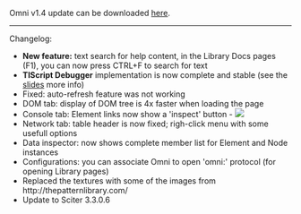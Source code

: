 Omni v1.4 update can be downloaded [here](/Omni).

---

Changelog:

<ul>
	<li><strong class="text-info">New feature:</strong> text search for help content, in the Library Docs pages (F1), you can now press CTRL+F to search for text</li>
	<li><strong class="text-info">TIScript Debugger</strong> implementation is now complete and stable (see the <a href="https://docs.google.com/presentation/d/1o0YBm2lcglMON9DlHJLxPMw67bR5e8Iy52th0m0AYro/edit#slide=id.ge093523e9_2_18">slides</a> more info)</li>
	<li>Fixed: auto-refresh feature was not working</li>
	<li>DOM tab: display of DOM tree is 4x faster when loading the page</li>
	<li>Console tab: Element links now show a 'inspect' button - <img src="/Content/BlogCDN/icon-inspector.png" /></li>
	<li>Network tab: table header is now fixed; righ-click menu with some usefull options</li>
	<li>Data inspector: now shows complete member list for Element and Node instances</li>
	<li>Configurations: you can associate Omni to open 'omni:' protocol (for opening Library pages)</li>
	<li>Replaced the textures with some of the images from http://thepatternlibrary.com/</li>
	<li>Update to Sciter 3.3.0.6</li>
</ul>
